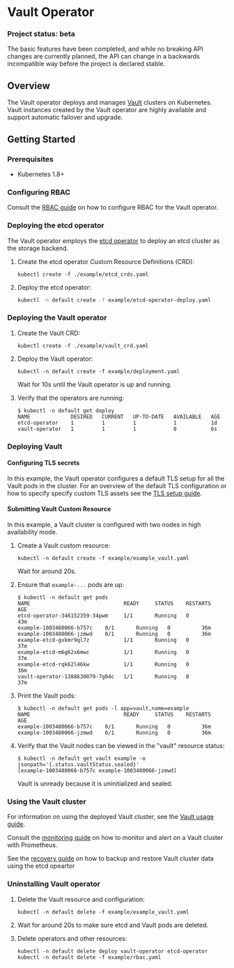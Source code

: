 # Vault Operator

### Project status: beta
The basic features have been completed, and while no breaking API changes are currently planned, the API can change in a backwards incompatible way before the project is declared stable.

## Overview
The Vault operator deploys and manages [Vault][vault] clusters on Kubernetes. Vault instances created by the Vault operator are highly available and support automatic failover and upgrade.


## Getting Started

### Prerequisites

- Kubernetes 1.8+

### Configuring RBAC

Consult the [RBAC guide](./doc/user/rbac.md) on how to configure RBAC for the Vault operator.


### Deploying the etcd operator

The Vault operator employs the [etcd operator][etcd-operator] to deploy an etcd cluster as the storage backend.

1. Create the etcd operator Custom Resource Definitions (CRD):

    ```
    kubectl create -f ./example/etcd_crds.yaml
    ``` 
2. Deploy the etcd operator:

    ```sh
    kubectl -n default create -f example/etcd-operator-deploy.yaml
    ```

### Deploying the Vault operator

1. Create the Vault CRD:

    ```
    kubectl create -f ./example/vault_crd.yaml
    ```

2. Deploy the Vault operator:

    ```
    kubectl -n default create -f example/deployment.yaml
    ```

    Wait for 10s until the Vault operator is up and running.

3. Verify that the operators are running:    

      ```
      $ kubectl -n default get deploy
      NAME             DESIRED   CURRENT   UP-TO-DATE   AVAILABLE   AGE
      etcd-operator    1         1         1            1           1d
      vault-operator   1         1         1            0           6s
      ```


### Deploying Vault

#### Configuring TLS secrets

In this example, the Vault operator configures a default TLS setup for all the Vault pods in the cluster. For an overview of the default TLS configuration or how to specify specify custom TLS assets see the [TLS setup guide](doc/user/tls_setup.md).

#### Submitting Vault Custom Resource

In this example, a Vault cluster is configured with two nodes in high availability mode.

1. Create a Vault custom resource:

    ```
    kubectl -n default create -f example/example_vault.yaml
    ```

    Wait for around 20s.

2. Ensure that `example-...` pods are up:

    ```
    $ kubectl -n default get pods
    NAME                              READY     STATUS    RESTARTS   AGE
    etcd-operator-346152359-34pwm     1/1       Running   0          43m
    example-1003480066-b757c    0/1       Running   0          36m
    example-1003480066-jzmwd    0/1       Running   0          36m
    example-etcd-gxkmr9ql7z           1/1       Running   0          37m
    example-etcd-m6g62x6mwc           1/1       Running   0          37m
    example-etcd-rqk62l46kw           1/1       Running   0          36m
    vault-operator-1388630079-7g04c   1/1       Running   0          37m
    ```

3. Print the Vault pods:

    ```
    $ kubectl -n default get pods -l app=vault,name=example
    NAME                              READY     STATUS    RESTARTS   AGE
    example-1003480066-b757c    0/1       Running   0          36m
    example-1003480066-jzmwd    0/1       Running   0          36m
    ```

4. Verify that the Vault nodes can be viewed in the "vault" resource status:

      ```
      $ kubectl -n default get vault example -o jsonpath='{.status.vaultStatus.sealed}'
      [example-1003480066-b757c example-1003480066-jzmwd]
      ```

      Vault is unready because it is uninitialized and sealed.

### Using the Vault cluster

For information on using the deployed Vault cluster, see the [Vault usage guide](./doc/user/vault.md).

Consult the [monitoring guide](./doc/user/monitoring.md) on how to monitor and alert on a Vault cluster with Prometheus.

See the [recovery guide](./doc/user/recovery.md) on how to backup and restore Vault cluster data using the etcd opeartor

### Uninstalling Vault operator

1. Delete the Vault resource and configuration:

    ```
    kubectl -n default delete -f example/example_vault.yaml
    ```

2. Wait for around 20s to make sure etcd and Vault pods are deleted.

3. Delete operators and other resources:

    ```
    kubectl -n default delete deploy vault-operator etcd-operator
    kubectl -n default delete -f example/rbac.yaml
    ```

[vault]: https://www.vaultproject.io/
[etcd-operator]: https://github.com/coreos/etcd-operator/
